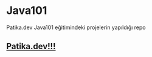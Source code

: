 # Java101
Patika.dev Java101 eğitimindeki projelerin yapıldığı repo

## [Patika.dev!!!](https://app.patika.dev/)
